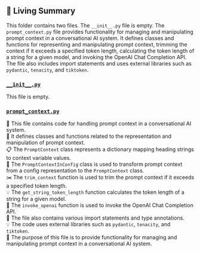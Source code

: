 

<!-- Living README Summary -->
## 🌳 Living Summary

This folder contains two files. The `__init__.py` file is empty. The `prompt_context.py` file provides functionality for managing and manipulating prompt context in a conversational AI system. It defines classes and functions for representing and manipulating prompt context, trimming the context if it exceeds a specified token length, calculating the token length of a string for a given model, and invoking the OpenAI Chat Completion API. The file also includes import statements and uses external libraries such as `pydantic`, `tenacity`, and `tiktoken`.


### [`__init__.py`](https://github.com/ishandutta2007/AutoPR/blob/e046f19117e338bd231373be9b661ac9cd82446b/./autopr/actions/utils/__init__.py)

This file is empty.  


### [`prompt_context.py`](https://github.com/ishandutta2007/AutoPR/blob/e046f19117e338bd231373be9b661ac9cd82446b/./autopr/actions/utils/prompt_context.py)

📝 This file contains code for handling prompt context in a conversational AI system.  
🔢 It defines classes and functions related to the representation and manipulation of prompt context.  
📋 The `PromptContext` class represents a dictionary mapping heading strings to context variable values.  
📝 The `PromptContextInConfig` class is used to transform prompt context from a config representation to the `PromptContext` class.  
✂️ The `trim_context` function is used to trim the prompt context if it exceeds a specified token length.  
💡 The `get_string_token_length` function calculates the token length of a string for a given model.  
🔀 The `invoke_openai` function is used to invoke the OpenAI Chat Completion API.  
📝 The file also contains various import statements and type annotations.  
💡 The code uses external libraries such as `pydantic`, `tenacity`, and `tiktoken`.  
🔧 The purpose of this file is to provide functionality for managing and manipulating prompt context in a conversational AI system.  

<!-- Living README Summary -->